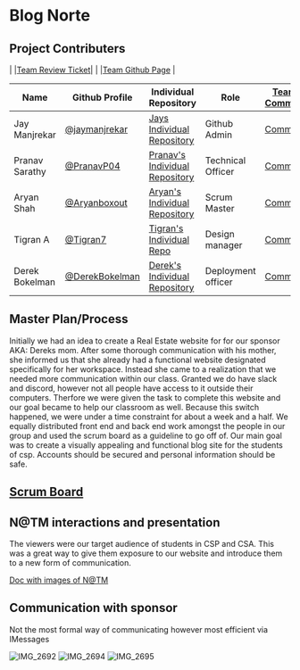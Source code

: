 
# Blog Norte

## Project Contributers

| |[Team Review Ticket](https://github.com/JayManjrekar/BlogNorte/issues/1)|
| |[Team Github Page](https://tigran7.github.io/TeamSaveUkraine/) |

|Name|Github Profile|Individual Repository|Role|[Team Commits](https://github.com/JayManjrekar/BlogNorte/pulse)|
| - | - | - | - | - |
|Jay Manjrekar|[@jaymanjrekar](https://github.com/jaymanjrekar)|[Jays Individual Repository](https://github.com/JayManjrekar/Jay-s-Personal-Repository/tree/gh-pages)|Github Admin|[Commits](https://github.com/JayManjrekar/Jay-s-Personal-Repository/commits/gh-pages)|
|Pranav Sarathy|[@PranavP04](https://github.com/PranavP04)|[Pranav's Individual Repository](https://github.com/PranavP04/Pranav-Data-Structures-Repository-Tri-3)|Technical Officer|[Commits](https://github.com/PranavP04/Pranav-Data-Structures-Repository-Tri-3/commits/gh-pages)|
|Aryan Shah|[@Aryanboxout](https://github.com/Aryanboxout)|[Aryan's Individual Repository](https://github.com/Aryanboxout/Aryanspersonal)|Scrum Master|[Commits](https://github.com/Aryanboxout/Aryanspersonal/graphs/commit-activity)|
|Tigran A|[@Tigran7](https://github.com/Tigran7)|[Tigran's Individual Repo](https://github.com/Tigran7/TigranCSP3)|Design manager| [Commits](https://github.com/Tigran7/TigranCSP3/commits/main)|
|Derek Bokelman| [@DerekBokelman](https://github.com/DerekBokelman) | [Derek's Individual Repository](https://github.com/DerekBokelman/IndividualPage/commits/main) |Deployment officer | [Commits](https://github.com/DerekBokelman/IndividualPage/commits/main)|


## Master Plan/Process

Initially we had an idea to create a Real Estate website for for our sponsor AKA: Dereks mom. After some thorough communication with his mother, she informed us that she already had a functional website designated specifically for her workspace. Instead she came to a realization that we needed more communication within our class. Granted we do have slack and discord, however not all people have access to it outside their computers. Therfore we were given the task to complete this website and our goal became to help our classroom as well. Because this switch happened, we were under a time constraint for about a week and a half. We equally distributed front end and back end work amongst the people in our group and used the scrum board as a guideline to go off of. Our main goal was to create a visually appealing and functional blog site for the students of csp. Accounts should be secured and personal information should be safe.

## [Scrum Board](https://github.com/JayManjrekar/BlogNorte/projects/1)


## N@TM interactions and presentation 

The viewers were our target audience of students in CSP and CSA. This was a great way to give them exposure to our website and introduce them to a new form of communication.


[Doc with images of N@TM](https://docs.google.com/document/d/1VKY9CNnAbwqPCaxRHG0USCKgEQdbbuBcDf4vWuYgPwA/edit)



## Communication with sponsor

Not the most formal way of communicating however most efficient via IMessages

![IMG_2692](https://user-images.githubusercontent.com/18522202/172213765-3c0a9d0d-ff1e-48bc-9876-2d0923b763f1.jpg)
![IMG_2694](https://user-images.githubusercontent.com/18522202/172213583-3bf902ab-e88f-4dba-93e6-eecc6313691d.jpg)
![IMG_2695](https://user-images.githubusercontent.com/18522202/172213590-74e7a7cb-6ec5-41f7-a960-e7693fa4ec71.jpg)



